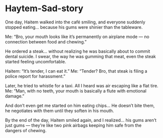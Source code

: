 # Haytem-Sad-story

One day, Haitem walked into the café smiling, and everyone suddenly stopped eating… because his gums were shinier than the tableware.

Me: “Bro, your mouth looks like it’s permanently on airplane mode — no connection between food and chewing.”

He ordered a steak… without realizing he was basically about to commit dental suicide. I swear, the way he was gumming that meat, even the steak started feeling uncomfortable.

Haitem: “It’s tender, I can eat it.”
Me: “Tender? Bro, that steak is filing a police report for harassment.”

Later, he tried to whistle for a taxi. All I heard was air escaping like a flat tire.
Me: “Man, with no teeth, your mouth is basically a flute with emotional damage.”

And don’t even get me started on him eating chips… He doesn’t bite them, he negotiates with them until they soften in his mouth.

By the end of the day, Haitem smiled again, and I realized… his gums aren’t just gums — they’re like two pink airbags keeping him safe from the dangers of chewing.

